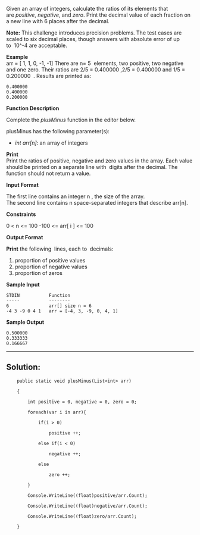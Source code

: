 Given an array of integers, calculate the ratios of its elements that are _positive_, _negative_, and _zero_. Print the decimal value of each fraction on a new line with 6 places after the decimal.

**Note:** This challenge introduces precision problems. The test cases are scaled to six decimal places, though answers with absolute error of up to  10^-4 are acceptable.

**Example**  
arr = [ 1, 1, 0, -1, -1]
There are n= 5  elements, two positive, two negative and one zero. Their ratios are 2/5 = 0.400000 ,2/5 = 0.400000 and 1/5 = 0.200000  . Results are printed as:

```
0.400000
0.400000
0.200000
```

**Function Description**

Complete the _plusMinus_ function in the editor below.

plusMinus has the following parameter(s):

- _int arr[n]_: an array of integers

**Print**  
Print the ratios of positive, negative and zero values in the array. Each value should be printed on a separate line with  digits after the decimal. The function should not return a value.

**Input Format**

The first line contains an integer n , the size of the array.  
The second line contains n space-separated integers that describe arr[n].

**Constraints**

  0 < n <= 100
  -100 <= arr[ i ] <= 100

**Output Format**

**Print** the following  lines, each to  decimals:

1. proportion of positive values
2. proportion of negative values
3. proportion of zeros

**Sample Input**

```
STDIN           Function
-----           --------
6               arr[] size n = 6
-4 3 -9 0 4 1   arr = [-4, 3, -9, 0, 4, 1]
```

**Sample Output**

```
0.500000
0.333333
0.166667
```

--- 
## **Solution:**

```
    public static void plusMinus(List<int> arr)

    {

        int positive = 0, negative = 0, zero = 0;

        foreach(var i in arr){

            if(i > 0)

                positive ++;

            else if(i < 0)

                negative ++;

            else

                zero ++;

        }

        Console.WriteLine((float)positive/arr.Count);

        Console.WriteLine((float)negative/arr.Count);

        Console.WriteLine((float)zero/arr.Count);

    }
```